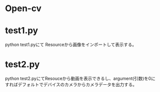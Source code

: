 # Open-cv

# test1.py
python test1.pyにて
Resourceから画像をインポートして表示する。

# test2.py
python test2.pyにてResouceから動画を表示できるし、argument(引数)を0にすればデフォルトでデバイスのカメラからカメラデータを出力する。
